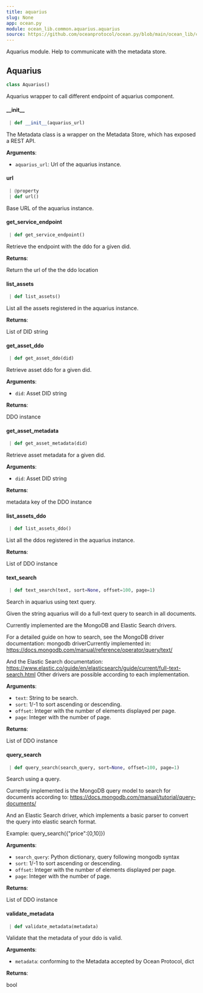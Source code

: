 ```yaml
---
title: aquarius
slug: None
app: ocean.py
module: ocean_lib.common.aquarius.aquarius
source: https://github.com/oceanprotocol/ocean.py/blob/main/ocean_lib/common/aquarius/aquarius.py
---
```

Aquarius module.
Help to communicate with the metadata store.

## Aquarius

```python
class Aquarius()
```

Aquarius wrapper to call different endpoint of aquarius component.

#### \_\_init\_\_

```python
 | def __init__(aquarius_url)
```

The Metadata class is a wrapper on the Metadata Store, which has exposed a REST API.

**Arguments**:

- `aquarius_url`: Url of the aquarius instance.

#### url

```python
 | @property
 | def url()
```

Base URL of the aquarius instance.

#### get\_service\_endpoint

```python
 | def get_service_endpoint()
```

Retrieve the endpoint with the ddo for a given did.

**Returns**:

Return the url of the the ddo location

#### list\_assets

```python
 | def list_assets()
```

List all the assets registered in the aquarius instance.

**Returns**:

List of DID string

#### get\_asset\_ddo

```python
 | def get_asset_ddo(did)
```

Retrieve asset ddo for a given did.

**Arguments**:

- `did`: Asset DID string

**Returns**:

DDO instance

#### get\_asset\_metadata

```python
 | def get_asset_metadata(did)
```

Retrieve asset metadata for a given did.

**Arguments**:

- `did`: Asset DID string

**Returns**:

metadata key of the DDO instance

#### list\_assets\_ddo

```python
 | def list_assets_ddo()
```

List all the ddos registered in the aquarius instance.

**Returns**:

List of DDO instance

#### text\_search

```python
 | def text_search(text, sort=None, offset=100, page=1)
```

Search in aquarius using text query.

Given the string aquarius will do a full-text query to search in all documents.

Currently implemented are the MongoDB and Elastic Search drivers.

For a detailed guide on how to search, see the MongoDB driver documentation:
mongodb driverCurrently implemented in:
https://docs.mongodb.com/manual/reference/operator/query/text/

And the Elastic Search documentation:
https://www.elastic.co/guide/en/elasticsearch/guide/current/full-text-search.html
Other drivers are possible according to each implementation.

**Arguments**:

- `text`: String to be search.
- `sort`: 1/-1 to sort ascending or descending.
- `offset`: Integer with the number of elements displayed per page.
- `page`: Integer with the number of page.

**Returns**:

List of DDO instance

#### query\_search

```python
 | def query_search(search_query, sort=None, offset=100, page=1)
```

Search using a query.

Currently implemented is the MongoDB query model to search for documents according to:
https://docs.mongodb.com/manual/tutorial/query-documents/

And an Elastic Search driver, which implements a basic parser to convert the query into
elastic search format.

Example: query_search({"price":[0,10]})

**Arguments**:

- `search_query`: Python dictionary, query following mongodb syntax
- `sort`: 1/-1 to sort ascending or descending.
- `offset`: Integer with the number of elements displayed per page.
- `page`: Integer with the number of page.

**Returns**:

List of DDO instance

#### validate\_metadata

```python
 | def validate_metadata(metadata)
```

Validate that the metadata of your ddo is valid.

**Arguments**:

- `metadata`: conforming to the Metadata accepted by Ocean Protocol, dict

**Returns**:

bool

